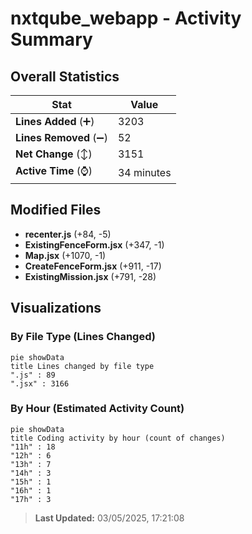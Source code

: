 # nxtqube_webapp - Activity Summary 

## Overall Statistics

| Stat                   | Value                                                             |
| ---------------------- | ----------------------------------------------------------------- |
| **Lines Added** (➕)   | 3203                                          |
| **Lines Removed** (➖) | 52                                        |
| **Net Change** (↕)    | 3151                |
| **Active Time** (⌚)   | 34 minutes |


## Modified Files
- **recenter.js** (+84, -5)
- **ExistingFenceForm.jsx** (+347, -1)
- **Map.jsx** (+1070, -1)
- **CreateFenceForm.jsx** (+911, -17)
- **ExistingMission.jsx** (+791, -28)

## Visualizations

### By File Type (Lines Changed)

```mermaid
pie showData
title Lines changed by file type
".js" : 89
".jsx" : 3166
```

### By Hour (Estimated Activity Count)

```mermaid
pie showData
title Coding activity by hour (count of changes)
"11h" : 18
"12h" : 6
"13h" : 7
"14h" : 3
"15h" : 1
"16h" : 1
"17h" : 3
```


> **Last Updated:** 03/05/2025, 17:21:08